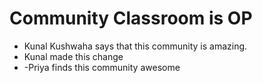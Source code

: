 # Community Classroom is OP

- Kunal Kushwaha says that this community is amazing.
- Kunal made this change
- -Priya finds this community awesome
